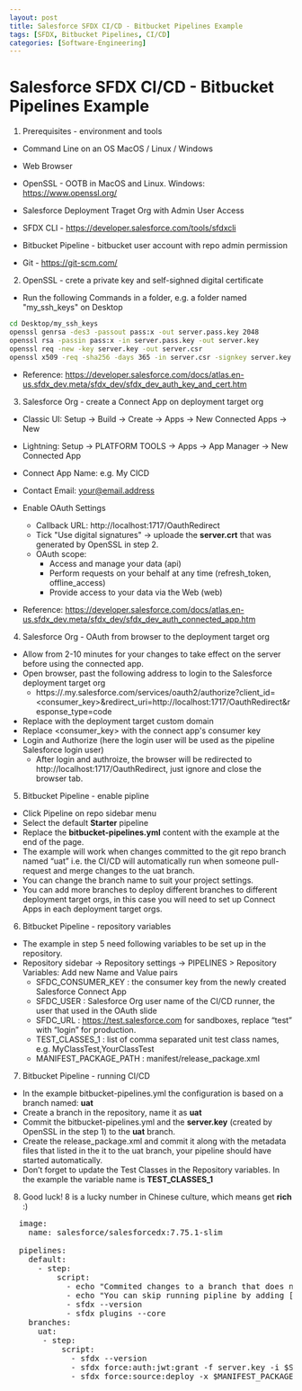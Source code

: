 ```yaml
---
layout: post
title: Salesforce SFDX CI/CD - Bitbucket Pipelines Example
tags: [SFDX, Bitbucket Pipelines, CI/CD]
categories: [Software-Engineering]
---
```


# Salesforce SFDX CI/CD - Bitbucket Pipelines Example

1. Prerequisites - environment and tools 

- Command Line on an OS MacOS / Linux / Windows

- Web Browser

- OpenSSL - OOTB in MacOS and Linux. Windows: https://www.openssl.org/

- Salesforce Deployment Traget Org with Admin User Access

- SFDX CLI - https://developer.salesforce.com/tools/sfdxcli

- Bitbucket Pipeline - bitbucket user account with repo admin permission

- Git - https://git-scm.com/ 

2. OpenSSL - crete a private key and self-sighned digital certificate
- Run the following Commands in a folder, e.g. a folder named "my_ssh_keys" on Desktop
```bash
cd Desktop/my_ssh_keys
openssl genrsa -des3 -passout pass:x -out server.pass.key 2048
openssl rsa -passin pass:x -in server.pass.key -out server.key
openssl req -new -key server.key -out server.csr
openssl x509 -req -sha256 -days 365 -in server.csr -signkey server.key -out server.crt
```
- Reference: https://developer.salesforce.com/docs/atlas.en-us.sfdx_dev.meta/sfdx_dev/sfdx_dev_auth_key_and_cert.htm 

3. Salesforce Org - create a Connect App on deployment target org
- Classic UI: Setup -> Build -> Create -> Apps -> New Connected Apps -> New
- Lightning: Setup -> PLATFORM TOOLS -> Apps -> App Manager -> New Connected App
- Connect App Name: e.g. My CICD
- Contact Email: your@email.address
- Enable OAuth Settings
  - Callback URL: http://localhost:1717/OauthRedirect
  - Tick "Use digital signatures" -> uploade the **server.crt** that was generated by OpenSSL in step 2.
  - OAuth scope:
    - Access and manage your data (api)
    - Perform requests on your behalf at any time (refresh_token, offline_access)
    - Provide access to your data via the Web (web)

- Reference: https://developer.salesforce.com/docs/atlas.en-us.sfdx_dev.meta/sfdx_dev/sfdx_dev_auth_connected_app.htm

4. Salesforce Org - OAuth from browser to the deployment target org
- Allow from 2-10 minutes for your changes to take effect on the server before using the connected app.
- Open browser, past the following address to login to the Salesforce deployment target org
  - https://<org-custome-domain>.my.salesforce.com/services/oauth2/authorize?client_id=<consumer_key>&redirect_uri=http://localhost:1717/OauthRedirect&response_type=code
- Replace <org-custom-domain> with the deployment target custom domain
- Replace <consumer_key> with the connect app's consumer key
- Login and Authorize (here the login user will be used as the pipeline Salesforce login user)
  - After login and authroize, the browser will be redirected to http://localhost:1717/OauthRedirect, just ignore and close the browser tab.


5. Bitbucket Pipeline - enable pipline
- Click Pipeline on repo sidebar menu
- Select the default **Starter** pipeline
- Replace the **bitbucket-pipelines.yml** content with the example at the end of the page.
- The example will work when changes committed to the git repo branch named “uat” i.e. the CI/CD will automatically run when someone pull-request and merge changes to the uat branch. 
- You can change the branch name to suit your project settings.
- You can add more branches to deploy different branches to different deployment target orgs, in this case you will need to set up Connect Apps in each deployment target orgs.

6. Bitbucket Pipeline - repository variables
- The example in step 5 need following variables to be set up in the repository.
- Repository sidebar -> Repository settings -> PIPELINES > Repository Variables: Add new Name and Value pairs
  - SFDC_CONSUMER_KEY : the consumer key from the newly created Salesforce Connect App
  - SFDC_USER : Salesforce Org user name of the CI/CD runner, the user that used in the OAuth slide
  - SFDC_URL : https://test.salesforce.com  for sandboxes, replace “test” with “login” for production.
  - TEST_CLASSES_1 : list of comma separated unit test class names, e.g. MyClassTest,YourClassTest
  - MANIFEST_PACKAGE_PATH : manifest/release_package.xml

7. Bitbucket Pipeline - running CI/CD
- In the example bitbucket-pipelines.yml the configuration is based on a branch named: **uat**
- Create a branch in the repository, name it as **uat**
- Commit the bitbucket-pipelines.yml and the **server.key** (created by OpenSSL in the step 1) to the **uat** branch.
- Create the release_package.xml and commit it along with the metadata files that listed in the it to the uat branch, your pipeline should have started automatically.
- Don’t forget to update the Test Classes in the Repository variables. In the example the variable name is **TEST_CLASSES_1**

8. Good luck! 8 is a lucky number in Chinese culture, which means get **rich** :)
<pre>
  image:
    name: salesforce/salesforcedx:7.75.1-slim

  pipelines:
    default:
      - step:
          script:
            - echo "Commited changes to a branch that does not match the listed branches in bitbucket-pipelines.yml."
            - echo "You can skip running pipline by adding [skip ci] or [ci skip] (with []) to the git commit message."
            - sfdx --version
            - sfdx plugins --core
    branches:
      uat:
       - step:
           script:
             - sfdx --version
             - sfdx force:auth:jwt:grant -f server.key -i $SFDC_CONSUMER_KEY -u $SFDC_USER -d -s -r $SFDC_URL
             - sfdx force:source:deploy -x $MANIFEST_PACKAGE_PATH -l RunSpecifiedTests -r $TEST_CLASSES_1

</pre>